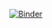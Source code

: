 [![Binder](https://mybinder.org/badge_logo.svg)](https://mybinder.org/v2/gh/montematico/SuperWoodNoteBooks/master?urlpath=%2Fdoc%2Ftree%2Findex.ipynb)